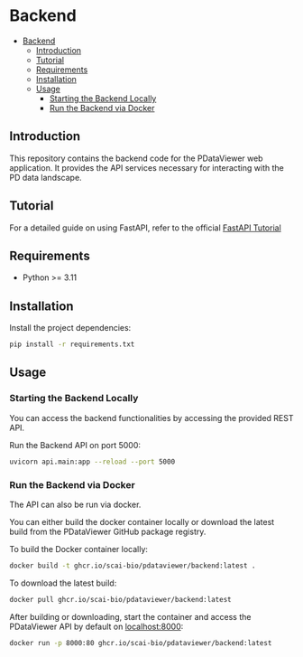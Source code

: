 # Backend

- [Backend](#backend)
  - [Introduction](#introduction)
  - [Tutorial](#tutorial)
  - [Requirements](#requirements)
  - [Installation](#installation)
  - [Usage](#usage)
    - [Starting the Backend Locally](#starting-the-backend-locally)
    - [Run the Backend via Docker](#run-the-backend-via-docker)

## Introduction

This repository contains the backend code for the PDataViewer web application. It provides the API services necessary for interacting with the PD data landscape.

## Tutorial

For a detailed guide on using FastAPI, refer to the official [FastAPI Tutorial](https://fastapi.tiangolo.com/tutorial/)

## Requirements

- Python >= 3.11

## Installation

Install the project dependencies:

```bash
pip install -r requirements.txt
```

## Usage

### Starting the Backend Locally

You can access the backend functionalities by accessing the provided REST API.

Run the Backend API on port 5000:

```bash
uvicorn api.main:app --reload --port 5000
```

### Run the Backend via Docker

The API can also be run via docker.

You can either build the docker container locally or download the latest build from the PDataViewer GitHub package registry.

To build the Docker container locally:

```bash
docker build -t ghcr.io/scai-bio/pdataviewer/backend:latest .
```

To download the latest build:

```bash
docker pull ghcr.io/scai-bio/pdataviewer/backend:latest
```

After building or downloading, start the container and access the PDataViewer API by default on [localhost:8000](http://localhost:8000):

```bash
docker run -p 8000:80 ghcr.io/scai-bio/pdataviewer/backend:latest
```
